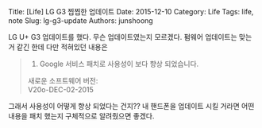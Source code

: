 Title: [Life] LG G3 찝찝한 업데이트
Date: 2015-12-10
Category: Life
Tags: life, note
Slug: lg-g3-update
Authors: junshoong

LG U+ G3 업데이트를 했다. 무슨 업데이트였는지 모르겠다. 펌웨어 업데이트는 맞는 거 같긴 한데 다만 적혀있던 내용은

> 1. Google 서비스 패치로 사용성이 보다 향상 되었습니다.  
>  
> 새로운 소프트웨어 버전:  
> V20o-DEC-02-2015  

그래서 사용성이 어떻게 향상 되었다는 건지?? 내 핸드폰을 업데이트 시킬 거라면 어떤 내용을 패치 했는지 구체적으로 알려줬으면 좋겠다.
